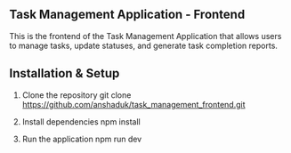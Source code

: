 ## Task Management Application - Frontend

This is the frontend of the Task Management Application that allows users to manage tasks, update statuses, and generate task completion reports.

## Installation & Setup

1. Clone the repository
   git clone https://github.com/anshaduk/task_management_frontend.git

2. Install dependencies
   npm install

3. Run the application
   npm run dev
